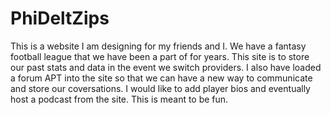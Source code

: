 # PhiDeltZips
This is a website I am designing for my friends and I. We have a fantasy football league that we have been a part of for years.
This site is to store our past stats and data in the event we switch providers.  I also have loaded a forum APT into the site
so that we can have a new way to communicate and store our coversations.  I would like to add player bios and eventually host a 
podcast from the site.  This is meant to be fun.
